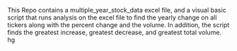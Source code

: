 This Repo contains a multiple_year_stock_data excel file, and a visual basic script that runs analysis on the excel file to find the yearly change on all tickers along with the percent change and the volume.
In addition, the script finds the greatest increase, greatest decrease, and greatest total volume.
hg
